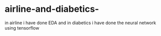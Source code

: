 # airline-and-diabetics-
in airline i have done EDA and in diabetics i have done the neural network using tensorflow
